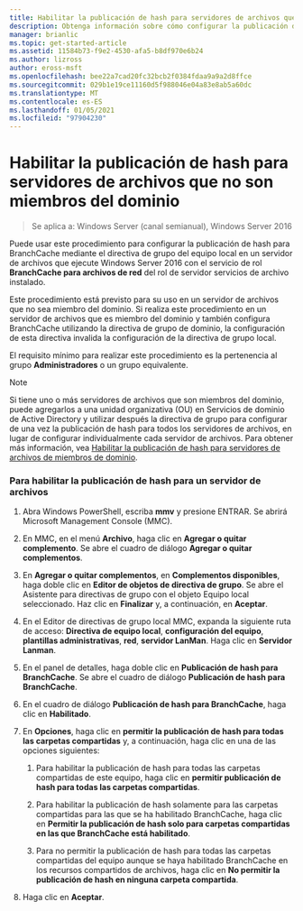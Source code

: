 ```yaml
---
title: Habilitar la publicación de hash para servidores de archivos que no son miembros del dominio
description: Obtenga información sobre cómo configurar la publicación de hash para BranchCache mediante el directiva de grupo del equipo local en un servidor de archivos con el servicio de rol BranchCache para archivos de red del rol de servidor servicios de archivo instalado.
manager: brianlic
ms.topic: get-started-article
ms.assetid: 11584b73-f9e2-4530-afa5-b8df970e6b24
ms.author: lizross
author: eross-msft
ms.openlocfilehash: bee22a7cad20fc32bcb2f0384fdaa9a9a2d8ffce
ms.sourcegitcommit: 029b1e19ce11160d5f988046e04a83e8ab5a60dc
ms.translationtype: MT
ms.contentlocale: es-ES
ms.lasthandoff: 01/05/2021
ms.locfileid: "97904230"
---
```

# <a name="enable-hash-publication-for-non-domain-member-file-servers"></a>Habilitar la publicación de hash para servidores de archivos que no son miembros del dominio

>Se aplica a: Windows Server (canal semianual), Windows Server 2016

Puede usar este procedimiento para configurar la publicación de hash para BranchCache mediante el directiva de grupo del equipo local en un servidor de archivos que ejecute Windows Server 2016 con el servicio de rol **BranchCache para archivos de red** del rol de servidor servicios de archivo instalado.

Este procedimiento está previsto para su uso en un servidor de archivos que no sea miembro del dominio. Si realiza este procedimiento en un servidor de archivos que es miembro del dominio y también configura BranchCache utilizando la directiva de grupo de dominio, la configuración de esta directiva invalida la configuración de la directiva de grupo local.

El requisito mínimo para realizar este procedimiento es la pertenencia al grupo **Administradores** o un grupo equivalente.

> [!NOTE]
> Si tiene uno o más servidores de archivos que son miembros del dominio, puede agregarlos a una unidad organizativa (OU) en Servicios de dominio de Active Directory y utilizar después la directiva de grupo para configurar de una vez la publicación de hash para todos los servidores de archivos, en lugar de configurar individualmente cada servidor de archivos. Para obtener más información, vea [Habilitar la publicación de hash para servidores de archivos de miembros de dominio](../../branchcache/deploy/Enable-Hash-Publication-for-Domain-Member-File-Servers.md).

### <a name="to-enable-hash-publication-for-one-file-server"></a>Para habilitar la publicación de hash para un servidor de archivos

1.  Abra Windows PowerShell, escriba **mmv** y presione ENTRAR. Se abrirá Microsoft Management Console (MMC).

2.  En MMC, en el menú **Archivo**, haga clic en **Agregar o quitar complemento**. Se abre el cuadro de diálogo **Agregar o quitar complementos**.

3.  En **Agregar o quitar complementos**, en **Complementos disponibles**, haga doble clic en **Editor de objetos de directiva de grupo**. Se abre el Asistente para directivas de grupo con el objeto Equipo local seleccionado. Haz clic en **Finalizar** y, a continuación, en **Aceptar**.

4.  En el Editor de directivas de grupo local MMC, expanda la siguiente ruta de acceso: **Directiva de equipo local**, **configuración del equipo**, **plantillas administrativas**, **red**, **servidor LanMan**. Haga clic en **Servidor Lanman**.

5.  En el panel de detalles, haga doble clic en **Publicación de hash para BranchCache**. Se abre el cuadro de diálogo **Publicación de hash para BranchCache**.

6.  En el cuadro de diálogo **Publicación de hash para BranchCache**, haga clic en **Habilitado**.

7.  En **Opciones**, haga clic en **permitir la publicación de hash para todas las carpetas compartidas** y, a continuación, haga clic en una de las opciones siguientes:

    1.  Para habilitar la publicación de hash para todas las carpetas compartidas de este equipo, haga clic en **permitir publicación de hash para todas las carpetas compartidas**.

    2.  Para habilitar la publicación de hash solamente para las carpetas compartidas para las que se ha habilitado BranchCache, haga clic en **Permitir la publicación de hash solo para carpetas compartidas en las que BranchCache está habilitado**.

    3.  Para no permitir la publicación de hash para todas las carpetas compartidas del equipo aunque se haya habilitado BranchCache en los recursos compartidos de archivos, haga clic en **No permitir la publicación de hash en ninguna carpeta compartida**.

8.  Haga clic en **Aceptar**.



